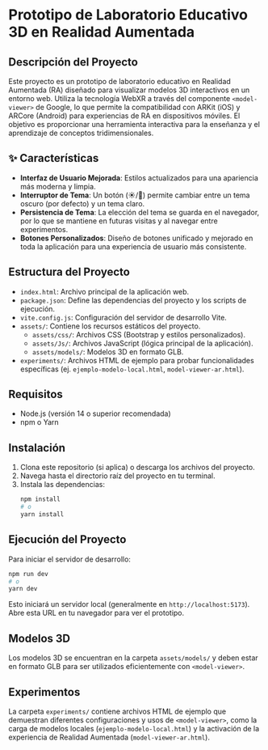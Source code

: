 # Prototipo de Laboratorio Educativo 3D en Realidad Aumentada

## Descripción del Proyecto
Este proyecto es un prototipo de laboratorio educativo en Realidad Aumentada (RA) diseñado para visualizar modelos 3D interactivos en un entorno web. Utiliza la tecnología WebXR a través del componente `<model-viewer>` de Google, lo que permite la compatibilidad con ARKit (iOS) y ARCore (Android) para experiencias de RA en dispositivos móviles. El objetivo es proporcionar una herramienta interactiva para la enseñanza y el aprendizaje de conceptos tridimensionales.

## ✨ Características
- **Interfaz de Usuario Mejorada**: Estilos actualizados para una apariencia más moderna y limpia.
- **Interruptor de Tema**: Un botón (☀️/🌙) permite cambiar entre un tema oscuro (por defecto) y un tema claro.
- **Persistencia de Tema**: La elección del tema se guarda en el navegador, por lo que se mantiene en futuras visitas y al navegar entre experimentos.
- **Botones Personalizados**: Diseño de botones unificado y mejorado en toda la aplicación para una experiencia de usuario más consistente.

## Estructura del Proyecto
-   `index.html`: Archivo principal de la aplicación web.
-   `package.json`: Define las dependencias del proyecto y los scripts de ejecución.
-   `vite.config.js`: Configuración del servidor de desarrollo Vite.
-   `assets/`: Contiene los recursos estáticos del proyecto.
    -   `assets/css/`: Archivos CSS (Bootstrap y estilos personalizados).
    -   `assets/Js/`: Archivos JavaScript (lógica principal de la aplicación).
    -   `assets/models/`: Modelos 3D en formato GLB.
-   `experiments/`: Archivos HTML de ejemplo para probar funcionalidades específicas (ej. `ejemplo-modelo-local.html`, `model-viewer-ar.html`).

## Requisitos
-   Node.js (versión 14 o superior recomendada)
-   npm o Yarn

## Instalación
1.  Clona este repositorio (si aplica) o descarga los archivos del proyecto.
2.  Navega hasta el directorio raíz del proyecto en tu terminal.
3.  Instala las dependencias:
    ```bash
    npm install
    # o
    yarn install
    ```

## Ejecución del Proyecto
Para iniciar el servidor de desarrollo:
```bash
npm run dev
# o
yarn dev
```
Esto iniciará un servidor local (generalmente en `http://localhost:5173`). Abre esta URL en tu navegador para ver el prototipo.

## Modelos 3D
Los modelos 3D se encuentran en la carpeta `assets/models/` y deben estar en formato GLB para ser utilizados eficientemente con `<model-viewer>`.

## Experimentos
La carpeta `experiments/` contiene archivos HTML de ejemplo que demuestran diferentes configuraciones y usos de `<model-viewer>`, como la carga de modelos locales (`ejemplo-modelo-local.html`) y la activación de la experiencia de Realidad Aumentada (`model-viewer-ar.html`).